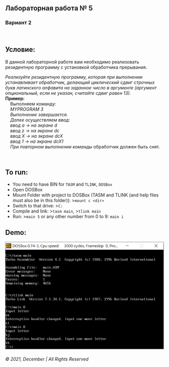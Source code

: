 ## Лабораторная работа № 5 
### Вариант 2

&nbsp;   
## Условие:   
В данной лабораторной работе вам необходимо реализовать резидентную программу с установкой обработчика прерывания.




_Реализуйте резидентную программу, которая при выполнении устанавливает обработчик, делающий циклический сдвиг строчных букв латинского алфавита на заданное число в аргументе (аргумент опциональный, если не указан, считайте сдвиг равен 13)._   
__Пример:__  
&nbsp;&nbsp;&nbsp;&nbsp;Выполняем команду:    
&nbsp;&nbsp;&nbsp;&nbsp;_MYPROGRAM 3_  
&nbsp;&nbsp;&nbsp;&nbsp;_Выполнение завершается._   
&nbsp;&nbsp;&nbsp;&nbsp;_Далее осуществляем ввод:_   
&nbsp;&nbsp;&nbsp;&nbsp;_ввод a -> на экране d_  
&nbsp;&nbsp;&nbsp;&nbsp;_ввод z -> на экране dc_   
&nbsp;&nbsp;&nbsp;&nbsp;_ввод X -> на экране dcX_   
&nbsp;&nbsp;&nbsp;&nbsp;_ввод 1 -> на экране dcX1_  
&nbsp;&nbsp;&nbsp;&nbsp;_При повторном выполнении команды_ обработчик должен быть снят.  

&nbsp;&nbsp;&nbsp;&nbsp;  

## To run:
* You need to have BIN for `TASM` and `TLINK`, `DOSBox`
* Open DOSBox
* Mount Folder with project to DOSBox (TASM and TLINK (and help files must also be in this folder)): >`mount c <dir>`
* Switch to that drive: >`C:`
* Compile and link: >`tasm main`, >`tlink main`
* Run: >`main 5` or any other number from 0 to 9: `main i`


## Demo:  
![Screenshot from DOS-box](Capture.PNG)

 
###### © 2021, December | All Rights Reserved
